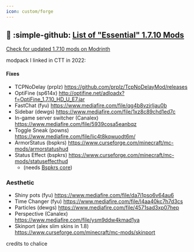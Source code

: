 ```yaml
---
icon: custom/forge
---
```


## :link: :simple-github: <u>[List of "Essential" 1.7.10 Mods](https://gist.github.com/makamys/7cb74cd71d93a4332d2891db2624e17c)</u>

[Check for updated 1.7.10 mods on Modrinth](https://modrinth.com/mods?v=1.7.10&g=categories%3Aforge&f=categories!%3Dmagic&f=categories!%3Dfood&f=categories!%3Dequipment&f=categories!%3Deconomy&f=categories!%3Ddecoration&f=categories!%3Dadventure&f=categories!%3Dstorage)

modpack I linked in CTT in 2022:

####  Fixes
* TCPNoDelay (prplz) <https://github.com/prplz/TcpNoDelayMod/releases>
* OptiFine (sp614x) <http://optifine.net/adloadx?f=OptiFine_1.7.10_HD_U_E7.jar>
* FastChat (fyu) <https://www.mediafire.com/file/qg4b8vzjrljau0b>
* Sidebar (dewgs) <https://www.mediafire.com/file/1xz8c89chd1ed7c>
* In-game server switcher (Canalex) <https://www.mediafire.com/file/5939cosa5eanbqz>
* Toggle Sneak (powns) <https://www.mediafire.com/file/lic4t8kqwuodt6m/>
* ArmorStatus (bspkrs) <https://www.curseforge.com/minecraft/mc-mods/armorstatushud>  <!-- <https://bspk.rs/MC/ArmorStatusHUD/index.html> -->
* Status Effect (bspkrs)  <https://www.curseforge.com/minecraft/mc-mods/statuseffecthud> <!-- <https://bspk.rs/MC/StatusEffectHUD/index.html> -->
    * (needs [Bspkrs core](https://www.curseforge.com/minecraft/mc-mods/bspkrscore)<!-- <https://bspk.rs/MC/bspkrsCore/index.html> -->)

### Aesthetic
* Shiny pots (fyu) <https://www.mediafire.com/file/da7i1pso6v64au6>
* Time Changer (fyu) <https://www.mediafire.com/file/l4aa40kc7h7d3cs>
* Particles (dewgs) <https://www.mediafire.com/file/4571sad3xp07hep>
* Perspective (Canalex) <https://www.mediafire.com/file/ysm9ddw4kmad1ya>
* Skinport (alex slim skins in 1.8) <https://www.curseforge.com/minecraft/mc-mods/skinport>

credits to chalice
